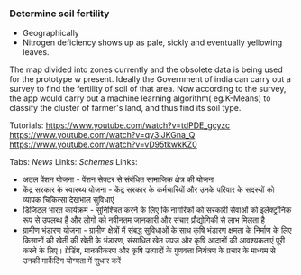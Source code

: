 ### Determine soil fertility

- Geographically 
- Nitrogen deficiency shows up as pale, sickly and eventually yellowing leaves.

The map divided into zones currently and the obsolete data is being used for the prototype w  present. 
Ideally the Government of india can carry out a survey to find the fertility of soil of that area. Now according to the survey, the app would carry out a machine learning algorithm( eg.K-Means) to classify the cluster of farmer's land, and thus find its soil type. 

Tutorials:
 https://www.youtube.com/watch?v=tdPDE_gcyzc
 https://www.youtube.com/watch?v=qy3IJKGna_Q
 https://www.youtube.com/watch?v=vD95tkwkKZ0
 
Tabs:
 *News* 
    Links:
 *Schemes*
    Links:
   * अटल पेंशन योजना   -  पेंशन सेक्टर से संबंधित सामाजिक क्षेत्र की योजना
   * केंद्र सरकार के स्वास्थ्य योजना   -   केंद्र सरकार के कर्मचारियों और उनके परिवार के सदस्यों को व्यापक चिकित्सा देखभाल सुविधाएं
   * डिजिटल भारत कार्यक्रम  -     सुनिश्चित करने के लिए कि नागरिकों को सरकारी सेवाओं को इलेक्ट्रॉनिक रूप से उपलब्ध है और लोगों को नवीनतम जानकारी और संचार प्रौद्योगिकी से लाभ मिलता है
   * ग्रामीण भंडारण योजना - ग्रामीण क्षेत्रों में संबद्ध सुविधाओं के साथ कृषि भंडारण क्षमता के निर्माण के लिए किसानों की खेती की खेती के भंडारण, संसाधित खेत उपज और कृषि आदानों की आवश्यकताएं पूरी करने के लिए। ग्रेडिंग, मानकीकरण और कृषि उत्पादों के गुणवत्ता नियंत्रण के प्रचार के माध्यम से उनकी मार्केटिंग योग्यता में सुधार करें
